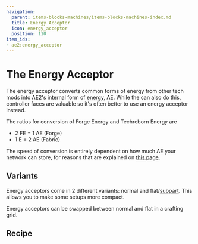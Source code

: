 ```yaml
---
navigation:
  parent: items-blocks-machines/items-blocks-machines-index.md
  title: Energy Acceptor
  icon: energy_acceptor
  position: 110
item_ids:
- ae2:energy_acceptor
---
```


# The Energy Acceptor

<Row gap="20">
<BlockImage id="energy_acceptor" scale="8" /> 

<GameScene zoom="8" background="transparent">
  <ImportStructure src="../assets/blocks/cable_energy_acceptor.snbt" />
</GameScene>
</Row>

The energy acceptor converts common forms of energy from other tech mods into AE2's internal form of [energy](../ae2-mechanics/energy.md),
AE. While the <ItemLink id="controller" /> can also do this, controller faces are valuable so it's often better to use an energy
acceptor instead.

The ratios for conversion of Forge Energy and Techreborn Energy are

*   2 FE = 1 AE (Forge)
*   1 E  = 2 AE (Fabric)

The speed of conversion is entirely dependent on how much AE your network can store, for reasons that are explained on
[this page](../ae2-mechanics/energy.md).

## Variants

Energy acceptors come in 2 different variants: normal and flat/[subpart](../ae2-mechanics/cable-subparts.md). This allows you to make some setups more compact.

Energy acceptors can be swapped between normal and flat in a crafting grid.

## Recipe

<RecipeFor id="energy_acceptor" />

<RecipeFor id="cable_energy_acceptor" />
